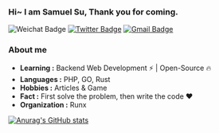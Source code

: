 ### Hi~ I am Samuel Su, Thank you for coming.

![Weichat Badge](https://img.shields.io/badge/-suhanyujie-58CC02?style=flat-square&logo=wechat&logoColor=white&link=https://twitter.com/suhanyujie) 
[![Twitter Badge](https://img.shields.io/badge/-suhanyujie-1ca0f1?style=flat-square&logo=twitter&logoColor=white&link=https://twitter.com/suhanyujie)](https://twitter.com/suhanyujie) 
[![Gmail Badge](https://img.shields.io/badge/M-qqMail-blue)](mailto:suhanyujie@qq.com)

### About me

-  **Learning :** Backend Web Development :zap: | Open-Source :fire:	
-  **Languages :** PHP, GO, Rust
-  **Hobbies :** Articles & Game
-  **Fact :** First solve the problem, then write the code :heart: 
-  **Organization :** Runx

[![Anurag's GitHub stats](https://github-readme-stats.vercel.app/api?username=suhanyujie)](https://github.com/suhanyujie/github-readme-stats)

